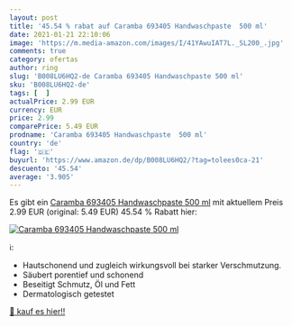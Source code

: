 ```yaml
---
layout: post
title: '45.54 % rabat auf Caramba 693405 Handwaschpaste  500 ml'
date: 2021-01-21 22:10:06
image: 'https://m.media-amazon.com/images/I/41YAwuIAT7L._SL200_.jpg'
comments: true
category: ofertas
author: ring
slug: 'B008LU6HQ2-de Caramba 693405 Handwaschpaste 500 ml'
sku: 'B008LU6HQ2-de'
tags: [  ]
actualPrice: 2.99 EUR
currency: EUR
price: 2.99
comparePrice: 5.49 EUR
prodname: 'Caramba 693405 Handwaschpaste  500 ml'
country: 'de'
flag: '🇩🇪'
buyurl: 'https://www.amazon.de/dp/B008LU6HQ2/?tag=tolees0ca-21'
descuento: '45.54'
average: '3.905'
---
```


Es gibt ein [Caramba 693405 Handwaschpaste  500 ml](https://www.amazon.de/dp/B008LU6HQ2/?tag=tolees0ca-21) mit aktuellem Preis 2.99 EUR (original: 5.49 EUR) 45.54 % Rabatt hier:

[![Caramba 693405 Handwaschpaste  500 ml](https://m.media-amazon.com/images/I/41YAwuIAT7L._SL200_.jpg)](https://www.amazon.de/dp/B008LU6HQ2/?tag=tolees0ca-21)

ℹ️:

- Hautschonend und zugleich wirkungsvoll bei starker Verschmutzung.
- Säubert porentief und schonend
- Beseitigt Schmutz, Öl und Fett
- Dermatologisch getestet

[🛒 kauf es hier!!](https://www.amazon.de/dp/B008LU6HQ2/?tag=tolees0ca-21)
